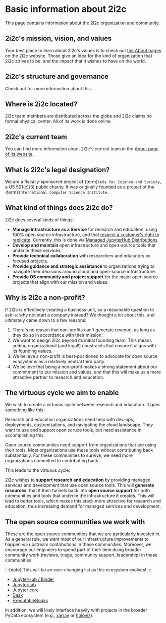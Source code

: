 # Basic information about 2i2c

This page contains information about the 2i2c organization and community.

## 2i2c's mission, vision, and values

Your best place to learn about 2i2c's values is to check out [the About pages](https://2i2c.org/about/) on the 2i2c website. Those give an idea for the kind of organization that 2i2c strives to be, and the impact that it wishes to have on the world.

## 2i2c's structure and governance

Check out [](about/structure.md) for more information about this.

## Where is 2i2c located?

2i2c team members are distributed across the globe and 2i2c claims no formal physical center. All of its work is done online.

## 2i2c's current team

You can find more information about 2i2c's current team in the [About page of its website](https://2i2c.org/about/).

## What is 2i2c's legal designation?

We are a fiscally-sponsored project of {term}`Code for Science and Society`, a US 501(c)(3) public charity.
It was originally founded as a project of the {term}`International Computer Science Institute`.

## What kind of things does 2i2c do?

2i2c does several kinds of things:

- **Manage Infrastructure as a Service** for research and education, using 100% open source infrastructure, and that [respect a customer's right to replicate](https://2i2c.org/right-to-replicate). Currently, this is done via [Managed JupyterHub Distributions](projects/managed-hubs/index.md).
- **Develop and maintain** open infrastructure and open-source tools that underlie these services.
- **Provide technical collaboration** with researchers and educators on focused projects.
- **Provide guidance and strategic assistance** to organizations trying to navigate their decisions around cloud and open-source infrastructure.
- **Provide OS community and project support** for the major open source projects that align with our mission and values.


## Why is 2i2c a non-profit?

If 2i2c is effectively creating a business unit, so a reasonable question to ask is: why not start a company instead? We thought a lot about this, and ultimately came down to a few reasons:

1. There's no reason that non-profits can't generate revenue, as long as they do so in accordance with their mission.
2. We want to design 2i2c beyond its initial founding team. This means adding organizational (and legal!) constraints that ensure it aligns with its founding values.
3. We believe a non-profit is best-positioned to advocate for open source ecosystems as a relatively neutral third party.
4. We believe that being a non-profit makes a strong statement about our commitment to our mission and values, and that this will make us a more attractive partner to research and education.


## The virtuous cycle we aim to enable

We wish to create a virtuous cycle between research and education. It goes something like this:

Research and education organizations need help with dev-ops, deployments, customizations, and navigating the cloud landscape. They want to use and support open soruce tools, but need assistance in accomplishing this.

Open source communities need support from organizations that are using their tools. Most organizations use these tools without contributing back substantially. For these communities to survive, we need more organizations committed to contributing back.

This leads to the virtuous cycle:

2i2c wishes to **support research and education** by providing managed services and development that use open source tools. This will **generate resources**, that it then funnels back into **open source support** for both communities and tools that underlie the infrastructure it creates. This will lead to better tools, which makes this stack more attractive for research and education, thus increasing demand for managed services and development.


## The open source communities we work with

These are the open source communities that we are particularly invested in.
As a general rule, we want most of our infrastructure improvements to happen via upstream contributions in these communities.
Moreover, we encourage our engineers to spend part of their time doing broader community work (reviews, triage, community support, leadership) in these communities.

:::{note}
This will be an ever-changing list as this ecosystem evolves!
:::

- [JupyterHub / Binder](https://github.com/jupyterhub)
- [JupyterLab](https://github.com/jupyterlab)
- [Jupyter core](https://github.com/jupyter)
- [Dask](https://github.com/dask)
- [ExecutableBooks](https://github.com/executablebooks)

In addition, we will likely interface heavily with projects in the broader PyData ecosystem (e.g., [xarray](http://github.com/pydata/xarray) or [holoviz](https://github.com/holoviz)).
